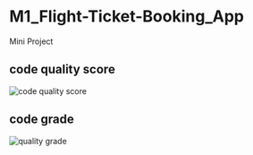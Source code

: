 # M1_Flight-Ticket-Booking_App
Mini Project


## code quality score

![code quality score](https://api.codiga.io/project/31217/score/svg)

## code grade

![quality grade](https://api.codiga.io/project/31217/status/svg)
